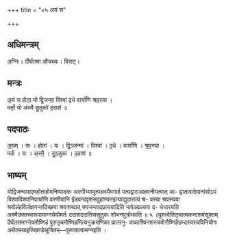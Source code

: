 +++
title = "०५ अयं स"

+++
## अधिमन्त्रम्
अग्निः। दीर्घतमा औचथ्यः। विराट्।

## मन्त्रः
अ॒यं स होता॒ यो द्वि॒जन्मा॒ विश्वा॑ द॒धे वार्या॑णि श्रव॒स्या ।  
मर्तो॒ यो अ॑स्मै सु॒तुको॑ द॒दाश॑ ॥

## पदपाठः
अ॒यम् । सः । होता॑ । यः । द्वि॒ऽजन्मा॑ । विश्वा॑ । द॒धे । वार्या॑णि । श्र॒व॒स्या ।  
मर्तः॑ । यः । अ॒स्मै॒ । सु॒ऽतुकः॑ । द॒दाश॑ ॥

## भाष्यम्
योद्विजन्मासएवहोताहोमनिष्पादकः अरणीभ्यामुत्पन्नस्यैवगार्ह पत्यद्वाराआहवनीयत्वात् आ- ह्वातावादेवानांसोऽयं विश्वाविश्वानिवार्याणि वरणीयानि ईडवन्दवृशंसदुहांण्यतइत्याद्युदात्तत्वं श्र- वस्या श्रवस्यया श्रवोन्नंहविर्लक्षणन्तदिच्छया श्रवःशब्दात् क्यजन्तादप्रत्ययादिति भावेअप्रत्ययः द- धेधारयति अस्मैउक्तस्वरूपायाग्नयेयोमर्तः ददाशददातिससुतुकः शोभनपुत्रोभवति ॥ ५ ॥पुरुत्वेतितृचात्मकन्दशमंसूक्तम् दैर्घतसमाग्नेयमौष्णिहं पुरुतृचमौष्णिहमित्यनुक्रमणिका प्रातरनु- वाकाश्विनशस्त्रयोरौष्णिहेछन्दस्यस्यविनियोगः अथैतस्याइतिखण्डेसूत्रितम्—पुरुत्वात्वामग्नइति ।